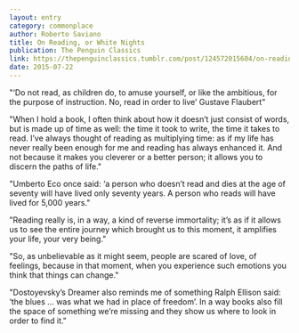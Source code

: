 ```yaml
---
layout: entry
category: commonplace
author: Roberto Saviano
title: On Reading, or White Nights
publication: The Penguin Classics
link: https://thepenguinclassics.tumblr.com/post/124572015604/on-reading-or-white-nights-by-roberto-saviano
date: 2015-07-22
---
```


"‘Do not read, as children do, to amuse yourself, or like the ambitious, for the purpose of instruction. No, read in order to live’ Gustave Flaubert"
 
"When I hold a book, I often think about how it doesn’t just consist of words, but is made up of time as well: the time it took to write, the time it takes to read. I’ve always thought of reading as multiplying time: as if my life has never really been enough for me and reading has always enhanced it. And not because it makes you cleverer or a better person; it allows you to discern the paths of life."

"Umberto Eco once said: ‘a person who doesn’t read and dies at the age of seventy will have lived only seventy years. A person who reads will have lived for 5,000 years."

"Reading really is, in a way, a kind of reverse immortality; it’s as if it allows us to see the entire journey which brought us to this moment, it amplifies your life, your very being."

"So, as unbelievable as it might seem, people are scared of love, of feelings, because in that moment, when you experience such emotions you think that things can change."

"Dostoyevsky’s Dreamer also reminds me of something Ralph Ellison said: ‘the blues … was what we had in place of freedom’. In a way books also fill the space of something we’re missing and they show us where to look in order to find it."